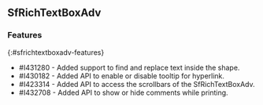 ## SfRichTextBoxAdv


### Features
{:#sfrichtextboxadv-features}

* \#I431280 - Added support to find and replace text inside the shape.
* \#I430182 - Added API to enable or disable tooltip for hyperlink.
* \#I423314 - Added API to access the scrollbars of the SfRichTextBoxAdv.
* \#I432708 - Added API to show or hide comments while printing.